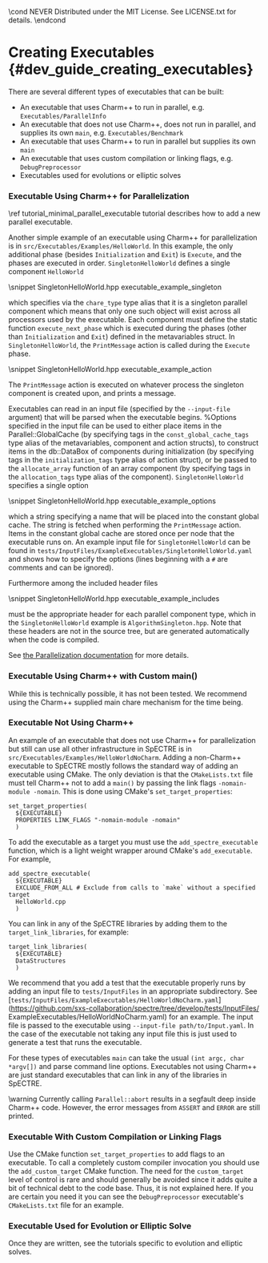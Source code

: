 \cond NEVER
Distributed under the MIT License.
See LICENSE.txt for details.
\endcond
# Creating Executables {#dev_guide_creating_executables}

There are several different types of executables that can be built:
- An executable that uses Charm++ to run in parallel,
  e.g. `Executables/ParallelInfo`
- An executable that does not use Charm++, does not run in parallel, and
  supplies its own `main`, e.g. `Executables/Benchmark`
- An executable that uses Charm++ to run in parallel but supplies its own `main`
- An executable that uses custom compilation or linking flags,
  e.g. `DebugPreprocessor`
- Executables used for evolutions or elliptic solves

### Executable Using Charm++ for Parallelization

\ref tutorial_minimal_parallel_executable tutorial describes how to
add a new parallel executable.

Another simple example of an executable using Charm++ for
parallelization is in `src/Executables/Examples/HelloWorld`.  In this
example, the only additional phase (besides `Initialization` and
`Exit`) is `Execute`, and the phases are executed in order.
`SingletonHelloWorld` defines a single component `HelloWorld`

\snippet SingletonHelloWorld.hpp executable_example_singleton

which specifies via the `chare_type` type alias that it is a singleton
parallel component which means that only one such object will exist
across all processors used by the executable.  Each component must
define the static function `execute_next_phase` which is executed
during the phases (other than `Initialization` and `Exit`) defined in
the metavariables struct.  In `SingletonHelloWorld`, the
`PrintMessage` action is called during the `Execute` phase.

\snippet  SingletonHelloWorld.hpp executable_example_action

The `PrintMessage` action is executed on whatever process the singleton
component is created upon, and prints a message.

Executables can read in an input file (specified by the `--input-file`
argument) that will be parsed when the executable begins.  %Options
specified in the input file can be used to either place items in the
Parallel::GlobalCache (by specifying tags in the
`const_global_cache_tags` type alias of the metavariables, component
and action structs), to construct items in the db::DataBox of
components during initialization (by specifying tags in the
`initialization_tags` type alias of action struct), or be passed to
the `allocate_array` function of an array component (by specifying
tags in the `allocation_tags` type alias of the component).
`SingletonHelloWorld` specifies a single option

\snippet SingletonHelloWorld.hpp executable_example_options

which a string specifying a name that will be placed into the constant global
cache.  The string is fetched when performing the `PrintMessage` action. Items
in the constant global cache are stored once per node that the executable runs
on. An example input file for `SingletonHelloWorld` can be found in
`tests/InputFiles/ExampleExecutables/SingletonHelloWorld.yaml` and shows how to
specify the options (lines beginning with a `#` are comments and can be
ignored).

Furthermore among the included header files

\snippet  SingletonHelloWorld.hpp executable_example_includes

must be the appropriate header for each parallel component type, which in the
`SingletonHelloWorld` example is `AlgorithmSingleton.hpp`.  Note that
these headers are not in the source tree, but are generated automatically when
the code is compiled.

See [the Parallelization documentation](group__ParallelGroup.html#details)
for more details.

### Executable Using Charm++ with Custom main()

While this is technically possible, it has not been tested. We recommend using
the Charm++ supplied main chare mechanism for the time being.

### Executable Not Using Charm++

An example of an executable that does not use Charm++ for parallelization but
still can use all other infrastructure in SpECTRE is in
`src/Executables/Examples/HelloWorldNoCharm`. Adding a non-Charm++ executable to
SpECTRE mostly follows the standard way of adding an executable using CMake. The
only deviation is that the `CMakeLists.txt` file must tell Charm++ not to add a
`main()` by passing the link flags `-nomain-module -nomain`. This is done using
CMake's `set_target_properties`:

```
set_target_properties(
  ${EXECUTABLE}
  PROPERTIES LINK_FLAGS "-nomain-module -nomain"
  )
```

To add the executable as a target you must use the `add_spectre_executable`
function, which is a light weight wrapper around CMake's `add_executable`.
For example,

```
add_spectre_executable(
  ${EXECUTABLE}
  EXCLUDE_FROM_ALL # Exclude from calls to `make` without a specified target
  HelloWorld.cpp
  )
```

You can link in any of the SpECTRE libraries by adding them to the
`target_link_libraries`, for example:

```
target_link_libraries(
  ${EXECUTABLE}
  DataStructures
  )
```

We recommend that you add a test that the executable properly runs by adding an
input file to `tests/InputFiles` in an appropriate subdirectory. See
[`tests/InputFiles/ExampleExecutables/HelloWorldNoCharm.yaml`]
(https://github.com/sxs-collaboration/spectre/tree/develop/tests/InputFiles/
ExampleExecutables/HelloWorldNoCharm.yaml)
for an example.
The input file is passed to the executable using `--input-file
path/to/Input.yaml`. In the case of the executable not taking any input file
this is just used to generate a test that runs the executable.

For these types of executables `main` can take the usual `(int argc, char
*argv[])` and parse command line options. Executables not using Charm++ are just
standard executables that can link in any of the libraries in SpECTRE.

\warning
Currently calling `Parallel::abort` results in a segfault deep inside Charm++
code. However, the error messages from `ASSERT` and `ERROR` are still printed.

### Executable With Custom Compilation or Linking Flags

Use the CMake function `set_target_properties` to add flags to an executable. To
call a completely custom compiler invocation you should use the
`add_custom_target` CMake function. The need for the `custom_target` level of
control is rare and should generally be avoided since it adds quite a bit of
technical debt to the code base. Thus, it is not explained here. If you are
certain you need it you can see the `DebugPreprocessor` executable's
`CMakeLists.txt` file for an example.

### Executable Used for Evolution or Elliptic Solve

Once they are written, see the tutorials specific to evolution and elliptic
solves.
